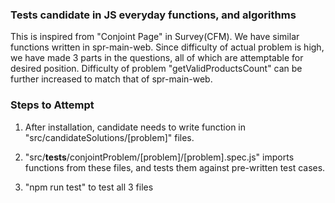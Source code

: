 ### Tests candidate in JS everyday functions, and algorithms
This is inspired from "Conjoint Page" in Survey(CFM). We have similar functions written in spr-main-web.
Since difficulty of actual problem is high, we have made 3 parts in the questions, all of which are attemptable for desired position.
Difficulty of problem "getValidProductsCount" can be further increased to match that of spr-main-web.

### Steps to Attempt

1. After installation, candidate needs to write function in "src/candidateSolutions/[problem]" files.

2. "src/__tests__/conjointProblem/[problem]/[problem].spec.js" imports functions from these files, and tests them against pre-written test cases.

3. "npm run test" to test all 3 files
